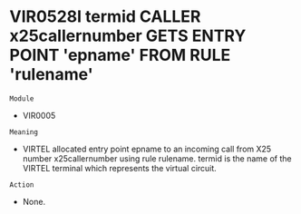 # VIR0528I termid CALLER x25callernumber GETS ENTRY POINT 'epname' FROM RULE 'rulename'

`Module`
- VIR0005

`Meaning`
- VIRTEL allocated entry point epname to an incoming call from X25 number x25callernumber using rule rulename. termid is the name of the VIRTEL terminal which represents the virtual circuit.

`Action`
- None.
